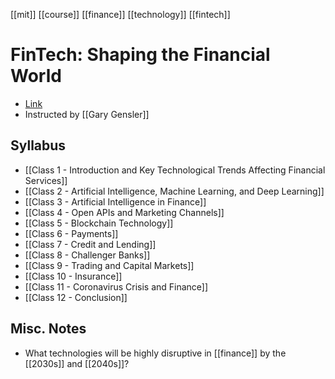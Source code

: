 [[mit]] [[course]] [[finance]] [[technology]] [[fintech]]
# FinTech: Shaping the Financial World
- [Link](https://ocw.mit.edu/courses/15-s08-fintech-shaping-the-financial-world-spring-2020/)
- Instructed by [[Gary Gensler]]
## Syllabus
- [[Class 1 - Introduction and Key Technological Trends Affecting Financial Services]]
- [[Class 2 - Artificial Intelligence, Machine Learning, and Deep Learning]]
- [[Class 3 - Artificial Intelligence in Finance]]
- [[Class 4 - Open APIs and Marketing Channels]]
- [[Class 5 - Blockchain Technology]]
- [[Class 6 - Payments]]
- [[Class 7 - Credit and Lending]]
- [[Class 8 - Challenger Banks]]
- [[Class 9 - Trading and Capital Markets]]
- [[Class 10 - Insurance]]
- [[Class 11 - Coronavirus Crisis and Finance]]
- [[Class 12 - Conclusion]]
## Misc. Notes
- What technologies will be highly disruptive in [[finance]] by the [[2030s]] and [[2040s]]?